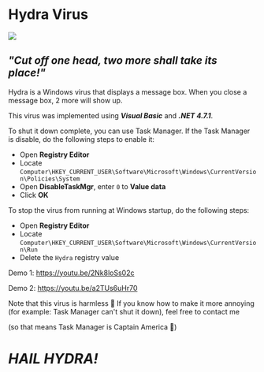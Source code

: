 # Hydra Virus
<img src="https://github.com/giabao4498/Hydra-Virus/blob/master/Hydra%20icon.ico">

## *"Cut off one head, two more shall take its place!"*

Hydra is a Windows virus that displays a message box. When you close a message box, 2 more will show up.

This virus was implemented using ***Visual Basic*** and ***.NET 4.7.1***.

To shut it down complete, you can use Task Manager. If the Task Manager is disable, do the following steps to enable it:
- Open **Registry Editor**
- Locate `Computer\HKEY_CURRENT_USER\Software\Microsoft\Windows\CurrentVersion\Policies\System`
- Open **DisableTaskMgr**, enter `0` to **Value data**
- Click **OK**

To stop the virus from running at Windows startup, do the following steps:
- Open **Registry Editor**
- Locate `Computer\HKEY_CURRENT_USER\Software\Microsoft\Windows\CurrentVersion\Run`
- Delete the `Hydra` registry value

Demo 1: https://youtu.be/2Nk8loSs02c

Demo 2: https://youtu.be/a2TUs6uHr70

Note that this virus is harmless 🙂 If you know how to make it more annoying (for example: Task Manager can't shut it down), feel free to contact me

(so that means Task Manager is Captain America 🤔)

# *HAIL HYDRA!*
